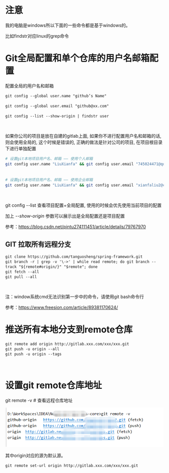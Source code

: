 #  注意

我的电脑是windows所以下面的一些命令都是基于windows的。

比如findstr对应linux的grep命令

# Git全局配置和单个仓库的用户名邮箱配置

配置全局的用户名和邮箱

```
git config --global user.name "github’s Name"

git config --global user.email "github@xx.com"

git config --list --show-origin | findstr user
```

![img](data:image/gif;base64,R0lGODlhAQABAPABAP///wAAACH5BAEKAAAALAAAAAABAAEAAAICRAEAOw==)![点击并拖拽以移动](data:image/gif;base64,R0lGODlhAQABAPABAP///wAAACH5BAEKAAAALAAAAAABAAEAAAICRAEAOw==)

如果你公司的项目是放在自建的gitlab上面, 如果你不进行配置用户名和邮箱的话, 则会使用全局的, 这个时候是错误的, 正确的做法是针对公司的项目, 在项目根目录下进行单独配置

```bash
# 设置git本地项目用户名、邮箱 —— 使用个人邮箱
git config user.name "LiuXianfa" && git config user.email "745024471@qq.com" && git config --list --show-origin | findstr user && git config credential.helper "store --file .git/.git-credentials" && git config --list --show-origin | findstr credential


# 设置git本地项目用户名、邮箱 —— 使用企业邮箱
git config user.name "LiuXianfa" && git config user.email "xianfaliu2@creditease.cn" && git config --list --show-origin | findstr user && git config credential.helper "store --file .git/.git-credentials" && git config --list --show-origin | findstr credential
```

![img](data:image/gif;base64,R0lGODlhAQABAPABAP///wAAACH5BAEKAAAALAAAAAABAAEAAAICRAEAOw==)![点击并拖拽以移动](data:image/gif;base64,R0lGODlhAQABAPABAP///wAAACH5BAEKAAAALAAAAAABAAEAAAICRAEAOw==)

git config --list 查看项目配置+全局配置, 使用的时候会优先使用当前项目的配置

加上 *--show-origin* 参数可以展示出是全局配置还是项目配置

参考：https://blog.csdn.net/pintu274111451/article/details/79767970

## GIT 拉取所有远程分支

```
git clone https://github.com/tanguosheng/spring-framework.git
git branch -r | grep -v '\->' | while read remote; do git branch --track "${remote#origin/}" "$remote"; done
git fetch --all
git pull --all
```

![img](data:image/gif;base64,R0lGODlhAQABAPABAP///wAAACH5BAEKAAAALAAAAAABAAEAAAICRAEAOw==)![点击并拖拽以移动](data:image/gif;base64,R0lGODlhAQABAPABAP///wAAACH5BAEKAAAALAAAAAABAAEAAAICRAEAOw==)

注：window系统cmd无法识别第一步中的命令，请使用git bash命令行

参考：https://www.freesion.com/article/89381170624/

# 推送所有本地分支到remote仓库

```
git remote add origin http://gitlab.xxx.com/xxx/xxx.git
git push -u origin --all
git push -u origin --tags
```

![img](data:image/gif;base64,R0lGODlhAQABAPABAP///wAAACH5BAEKAAAALAAAAAABAAEAAAICRAEAOw==)![点击并拖拽以移动](data:image/gif;base64,R0lGODlhAQABAPABAP///wAAACH5BAEKAAAALAAAAAABAAEAAAICRAEAOw==)

# 设置git remote仓库地址

git remote -v # 查看远程仓库地址

![img](images/up-0c76bb92b59036cb695365dcf70f0e808d6.png)

其中origin对应的源为默认源。

```
git remote set-url origin http://gitlab.xxx.com/xxx/xxx.git  
```

![img](data:image/gif;base64,R0lGODlhAQABAPABAP///wAAACH5BAEKAAAALAAAAAABAAEAAAICRAEAOw==)![点击并拖拽以移动](data:image/gif;base64,R0lGODlhAQABAPABAP///wAAACH5BAEKAAAALAAAAAABAAEAAAICRAEAOw==)